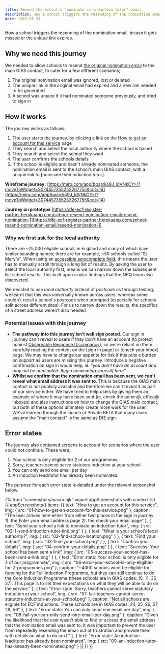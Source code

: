 ```yaml
---
title: Resend the school's "nominate an induction tutor" email
description: How a school triggers the resending of the nomination email, incase it gets missed or the unique link expires.
date: 2021-05-31
---
```


How a school triggers the resending of the nomination email, incase it gets missed or the unique link expires.


## Why we need this journey

We needed to allow schools to resend [the original nomination email](/manage-training/nominating-an-induction-tutor/#email-important-nqt-induction-changes) to the main GIAS contact, to cater for a few different scenarios;

1. The original nomination email was ignored, lost or deleted
2. The unique link in the original email had expired and a new link needed to be generated
3. A school was unsure if it had nominated someone previously, and tried to sign in

## How it works
The journey works as follows;
1. The user starts the journey, by clicking a link on the [How to get an account for this service](#how-to-get-an-account-for-this-service) page
2. They search and select the local authority where the school is based
3. They search and select the school they want
4. The user confirms the schools details
5. If the school is eligible and hasn't already nominated someone, the nomination email is sent to the school’s main GIAS contact, with a unique link to [nominate their induction tutor].

**Wireframe journey:**
[https://miro.com/app/board/o9J_ldVNkCY=/?moveToWidget=3074457355253267755&cot=14](https://miro.com/app/board/o9J_ldVNkCY=/?moveToWidget=3074457355253267755&cot=14)

**Journey on prototype**
[https://dfe-ecf-register-partner.herokuapp.com/school-resend-nomination-email/resend-nomination-1](https://dfe-ecf-register-partner.herokuapp.com/school-resend-nomination-email/resend-nomination-1)

### Why we first ask for the local authority
There are ~25,000 eligible schools in England and many of which have similar sounding names; there are for example, ~50 schools called "St Mary's". When using an [accessible autocomplete field](https://github.com/alphagov/accessible-autocomplete), this means the user has to manually scroll through a long list of results. By asking the user to select the local authority first, means we can narrow down the subsequent list school results. This built upon similar findings that the NPQ team also discovered.

We decided to use *local authority* instead of *postcode* as through testing, we learnt that this was universally known across users, whereas some couldn't recall a school's postcode when prompted (especially for schools split across different sites). For us to narrow down the results, the specifics of a street address weren't also needed.


### Potential issues with this journey

* **The pathway into this journey isn't well sign posted**. Our sign in journey can't reveal to users if they don't have an account (to protect against [Observable Response Discrepancy](https://cwe.mitre.org/data/definitions/204.html)), so we're reliant on them carefully reading the content on the [sign in page] or [check your inbox] page. We may have to change our appetite for risk if this puts a burden on support as users are missing this journey. Introduce a negative confirmation on sign in would help; ie. *"you don't have an account and may not be nominated. Begin nominating yourself here"*.
* **Whilst we confirm that the nomination email has been sent, we can't reveal what email address it was sent to**. This is because the GIAS main contact is not publicly available and therefore we can't reveal it as part of our service either. We have tried to help users by giving them an example of where it may have been sent (ie. check the admin@, office@ inboxes) and also instructions on how to change the GIAS main contact, but both of these options ultimately create more work for the user. We've learned through the launch of Private BETA that many users assume the "main contact" is the same as DfE sign.


## Error states
The journey also contained screens to account for scenarios where the user could not continue. These were;

1. Your school is only eligible for 2 of our programmes.
2. Sorry, teachers cannot serve statutory induction at your school
3. You can only send one email per day
4. An induction lead/tutor has already been nominated

The purpose for each error state is detailed under the relevant screenshot below.


{% from "screenshots/macro.njk" import appScreenshots with context %}
{{ appScreenshots({
  items: [{
      text: "How to get an account for this service",
      img: { src: "01-how-to-get-an-account-for-this-service.png" },
      caption: "The user arrives here either from either two places in the sign in journey: 1). the Enter your email address page 2). the check your email page"
    }, {
      text: "Send your school a link to nominate an induction tutor",
      img: { src: "02-1-send-induction-tutor-link.png" }
    }, {
      text: "What is your school’s local authority?",
      img: { src: "02-find-school-location.png" }
    }, {
      text: "Find your school",
      img: { src: "03-find-your-school.png" }
    }, {
      text: "Confirm your details",
      img: { src: "04-confirm-your-details.png" }
    }, {
      text: "Success: Your school has been sent a link",
      img: { src: "05-success-your-school-has-been-sent-a-link.png" }
    }, {
      text: "Error state: Your school is only eligible for 2 of our programmes",
      img: { src: "06-error-your-school-is-only-eligible-for-2-programmes.png" },
      caption: "~4000 schools wont be eligible for funding for the Full Induction Programme, but they can still continue to do the Core Induction Programme (these schools are in GIAS codes: 10, 11, 30, 37). This page is to set their expectations on what they will be able to do on the service."
    }, {
      text: "Error state: Sorry, teachers cannot serve statutory induction at your school",
      img: { src: "07-fail-teachers-cannot-serve-statutory-induction-at-your-school.png" },
      caption: "Not all schools are eligible for ECF inductions. These schools are in GIAS codes: 24, 25, 26, 27, 29, 56"
    }, {
      text: "Error state: You can only send one email per day",
      img: { src: "08-fail-you-can-only-send-one-email-per-day.png" },
      caption: "Given the likelihood that the user wasn't able to find or access the email address that the nomination email was sent to, it was important to prevent the user from repeatedly resending the email out of frustration and provide them with details on what to do next."
    }, {
      text: "Error state: An induction lead/tutor has already been nominated",
      img: { src: "09-an-induction-tutor-has-already-been-nominated.png" }
    }]
}) }}
